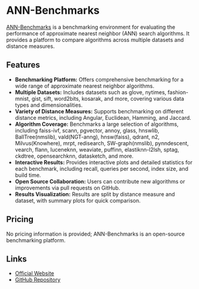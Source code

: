 # ANN-Benchmarks

[ANN-Benchmarks](https://ann-benchmarks.com/) is a benchmarking environment for evaluating the performance of approximate nearest neighbor (ANN) search algorithms. It provides a platform to compare algorithms across multiple datasets and distance measures.

## Features
- **Benchmarking Platform:** Offers comprehensive benchmarking for a wide range of approximate nearest neighbor algorithms.
- **Multiple Datasets:** Includes datasets such as glove, nytimes, fashion-mnist, gist, sift, word2bits, kosarak, and more, covering various data types and dimensionalities.
- **Variety of Distance Measures:** Supports benchmarking on different distance metrics, including Angular, Euclidean, Hamming, and Jaccard.
- **Algorithm Coverage:** Benchmarks a large selection of algorithms, including faiss-ivf, scann, pgvector, annoy, glass, hnswlib, BallTree(nmslib), vald(NGT-anng), hnsw(faiss), qdrant, n2, Milvus(Knowhere), mrpt, redisearch, SW-graph(nmslib), pynndescent, vearch, flann, luceneknn, weaviate, puffinn, elastiknn-l2lsh, sptag, ckdtree, opensearchknn, datasketch, and more.
- **Interactive Results:** Provides interactive plots and detailed statistics for each benchmark, including recall, queries per second, index size, and build time.
- **Open Source Collaboration:** Users can contribute new algorithms or improvements via pull requests on GitHub.
- **Results Visualization:** Results are split by distance measure and dataset, with summary plots for quick comparison.

## Pricing
No pricing information is provided; ANN-Benchmarks is an open-source benchmarking platform.

## Links
- [Official Website](https://ann-benchmarks.com/)
- [GitHub Repository](https://github.com/erikbern/ann-benchmarks/)